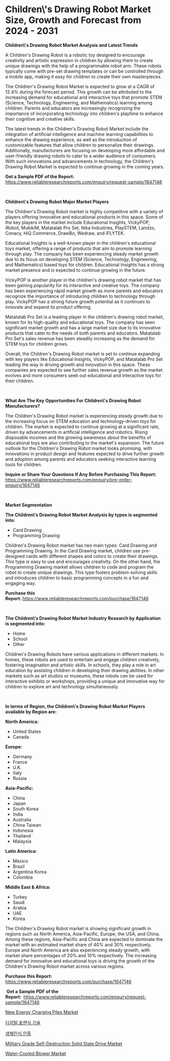 <p><h1>Children\'s Drawing Robot Market Size, Growth and Forecast from 2024 - 2031</h1></p><p><strong>Children\'s Drawing Robot Market Analysis and Latest Trends</strong></p>
<p><p>A Children's Drawing Robot is a robotic toy designed to encourage creativity and artistic expression in children by allowing them to create unique drawings with the help of a programmable robot arm. These robots typically come with pre-set drawing templates or can be controlled through a mobile app, making it easy for children to create their own masterpieces.</p><p>The Children's Drawing Robot Market is expected to grow at a CAGR of 12.4% during the forecast period. This growth can be attributed to the increasing demand for educational and interactive toys that promote STEM (Science, Technology, Engineering, and Mathematics) learning among children. Parents and educators are increasingly recognizing the importance of incorporating technology into children's playtime to enhance their cognitive and creative skills.</p><p>The latest trends in the Children's Drawing Robot Market include the integration of artificial intelligence and machine learning capabilities to enhance the drawing experience, as well as the introduction of customizable features that allow children to personalize their drawings. Additionally, manufacturers are focusing on developing more affordable and user-friendly drawing robots to cater to a wider audience of consumers. With such innovations and advancements in technology, the Children's Drawing Robot Market is expected to continue growing in the coming years.</p></p>
<p><strong>Get a Sample PDF of the Report:&nbsp;</strong> <a href="https://www.reliableresearchreports.com/enquiry/request-sample/1647146">https://www.reliableresearchreports.com/enquiry/request-sample/1647146</a></p>
<p>&nbsp;</p>
<p><strong>Children\'s Drawing Robot Major Market Players</strong></p>
<p><p>The Children's Drawing Robot market is highly competitive with a variety of players offering innovative and educational products in this space. Some of the key players in the market include Educational Insights, VickyPOP, iRobot, MukikiM, Matatalab Pro Set, Nika Industries, PlaySTEM, Landzo, Conacy, HiQ Commerce, DrawBo, Wedraw, and iFLYTEK.</p><p>Educational Insights is a well-known player in the children's educational toys market, offering a range of products that aim to promote learning through play. The company has been experiencing steady market growth due to its focus on developing STEM (Science, Technology, Engineering, and Mathematics) based toys for children. Educational Insights has a strong market presence and is expected to continue growing in the future.</p><p>VickyPOP is another player in the children's drawing robot market that has been gaining popularity for its interactive and creative toys. The company has been experiencing rapid market growth as more parents and educators recognize the importance of introducing children to technology through play. VickyPOP has a strong future growth potential as it continues to innovate and expand its product offering.</p><p>Matatalab Pro Set is a leading player in the children's drawing robot market, known for its high-quality and educational toys. The company has seen significant market growth and has a large market size due to its innovative products that cater to the needs of both parents and educators. Matatalab Pro Set's sales revenue has been steadily increasing as the demand for STEM toys for children grows.</p><p>Overall, the Children's Drawing Robot market is set to continue expanding with key players like Educational Insights, VickyPOP, and Matatalab Pro Set leading the way in driving growth and innovation in this space. These companies are expected to see further sales revenue growth as the market evolves and more consumers seek out educational and interactive toys for their children.</p></p>
<p>&nbsp;</p>
<p><strong>What Are The Key Opportunities For Children\'s Drawing Robot Manufacturers?</strong></p>
<p><p>The Children's Drawing Robot market is experiencing steady growth due to the increasing focus on STEM education and technology-driven toys for children. The market is expected to continue growing at a significant rate, driven by advancements in artificial intelligence and robotics. Rising disposable incomes and the growing awareness about the benefits of educational toys are also contributing to the market's expansion. The future outlook for the Children's Drawing Robot market looks promising, with innovations in product design and features expected to drive further growth and adoption among parents and educators seeking interactive learning tools for children.</p></p>
<p><strong>Inquire or Share Your Questions If Any Before Purchasing This Report:</strong> <a href="https://www.reliableresearchreports.com/enquiry/pre-order-enquiry/1647146">https://www.reliableresearchreports.com/enquiry/pre-order-enquiry/1647146</a></p>
<p>&nbsp;</p>
<p><strong>Market Segmentation</strong></p>
<p><strong>The Children\'s Drawing Robot Market Analysis by types is segmented into:</strong></p>
<p><ul><li>Card Drawing</li><li>Programming Drawing</li></ul></p>
<p><p>Children's Drawing Robot market has two main types: Card Drawing and Programming Drawing. In the Card Drawing market, children use pre-designed cards with different shapes and colors to create their drawings. This type is easy to use and encourages creativity. On the other hand, the Programming Drawing market allows children to code and program the robot to create unique drawings. This type fosters problem-solving skills and introduces children to basic programming concepts in a fun and engaging way.</p></p>
<p><strong>Purchase this Report:&nbsp;</strong><a href="https://www.reliableresearchreports.com/purchase/1647146">https://www.reliableresearchreports.com/purchase/1647146</a></p>
<p>&nbsp;</p>
<p><strong>The Children\'s Drawing Robot Market Industry Research by Application is segmented into:</strong></p>
<p><ul><li>Home</li><li>School</li><li>Other</li></ul></p>
<p><p>Children's Drawing Robots have various applications in different markets. In homes, these robots are used to entertain and engage children creatively, fostering imagination and artistic skills. In schools, they play a role in art education by assisting children in developing their drawing abilities. In other markets such as art studios or museums, these robots can be used for interactive exhibits or workshops, providing a unique and innovative way for children to explore art and technology simultaneously.</p></p>
<p>&nbsp;</p>
<p><strong>In terms of Region, the Children\'s Drawing Robot Market Players available by Region are:</strong></p>
<p>
    <p> <strong> North America: </strong>
        <ul>
            <li>United States</li>
            <li>Canada</li>
        </ul>
        </p> 
    <p> <strong> Europe: </strong>
        <ul>
            <li>Germany</li>
            <li>France</li>
            <li>U.K.</li>
            <li>Italy</li>
            <li>Russia</li>
        </ul>
        </p> 
    <p> <strong> Asia-Pacific: </strong>
        <ul>
            <li>China</li>
            <li>Japan</li>
            <li>South Korea</li>
            <li>India</li>
            <li>Australia</li>
            <li>China Taiwan</li>
            <li>Indonesia</li>
            <li>Thailand</li>
            <li>Malaysia</li>
        </ul>
        </p> 
    <p> <strong> Latin America: </strong>
        <ul>
            <li>Mexico</li>
            <li>Brazil</li>
            <li>Argentina Korea</li>
            <li>Colombia</li>
        </ul>
        </p> 
    <p> <strong> Middle East & Africa: </strong>
        <ul>
            <li>Turkey</li>
            <li>Saudi</li>
            <li>Arabia</li>
            <li>UAE</li>
            <li>Korea</li>
        </ul>
    </p>
    </p>
<p><p>The Children's Drawing Robot market is showing significant growth in regions such as North America, Asia-Pacific, Europe, the USA, and China. Among these regions, Asia-Pacific and China are expected to dominate the market with an estimated market share of 40% and 30% respectively. Europe and North America are also experiencing steady growth, with market share percentages of 20% and 10% respectively. The increasing demand for innovative and educational toys is driving the growth of the Children's Drawing Robot market across various regions.</p></p>
<p><strong>Purchase this Report: </strong><a href="https://www.reliableresearchreports.com/purchase/1647146">https://www.reliableresearchreports.com/purchase/1647146</a></p>
<p>&nbsp;<strong>Get a Sample PDF of the Report:&nbsp;&nbsp;</strong><a href="https://www.reliableresearchreports.com/enquiry/request-sample/1647146">https://www.reliableresearchreports.com/enquiry/request-sample/1647146</a></p>
<p><strong></strong></p>
<p><p><a href="https://issuu.com/reportprime-2/docs/new-energy-charging-piles-market-size-2030.pptx">New Energy Charging Piles Market</a></p><p><a href="https://medium.com/@juanfeeney98978/%EB%94%94%EC%A7%80%ED%84%B8-%ED%8F%AC%EB%A0%8C%EC%8B%9D-%EA%B8%B0%EC%88%A0-%EC%8B%9C%EC%9E%A5-%EC%A1%B0%EC%82%AC-%EB%B3%B4%EA%B3%A0%EC%84%9C-2024%EB%85%84%EB%B6%80%ED%84%B0-2031%EB%85%84%EA%B9%8C%EC%A7%80%EC%9D%98-%EC%97%AD%EC%82%AC-%EB%B0%8F-%EC%98%88%EC%B8%A1-fa4080ee2ca7">디지털 포렌식 기술</a></p><p><a href="https://medium.com/@juanfeeney98978/%EB%B0%94%EC%9D%B4%EC%98%A4-%EB%A9%94%ED%8A%B8%EB%A6%AD%EC%8A%A4-%EC%9D%B8%EC%A6%9D-%EC%8B%9C%EC%9E%A5-%EC%A1%B0%EC%82%AC-%EB%B3%B4%EA%B3%A0%EC%84%9C-2024%EB%85%84%EB%B6%80%ED%84%B0-2031%EB%85%84%EA%B9%8C%EC%A7%80%EC%9D%98-%EC%97%AD%EC%82%AC%EC%99%80-%EC%98%88%EC%B8%A1-d31f3c6b6e2c">생체인식 인증</a></p><p><a href="https://cedar-agate-3da.notion.site/Military-Grade-Self-Destruction-Solid-State-Drive-Market-Size-Reflecting-a-Forecast-Till-2031-Marke-856903e1c4dc4acfbd894a45e761a00c">Military Grade Self-Destruction Solid State Drive Market</a></p><p><a href="https://github.com/jerrycopelandthomaswsqd8q/Market-Research-Report-List-1/blob/main/water-cooled-blower-market.md">Water-Cooled Blower Market</a></p></p>